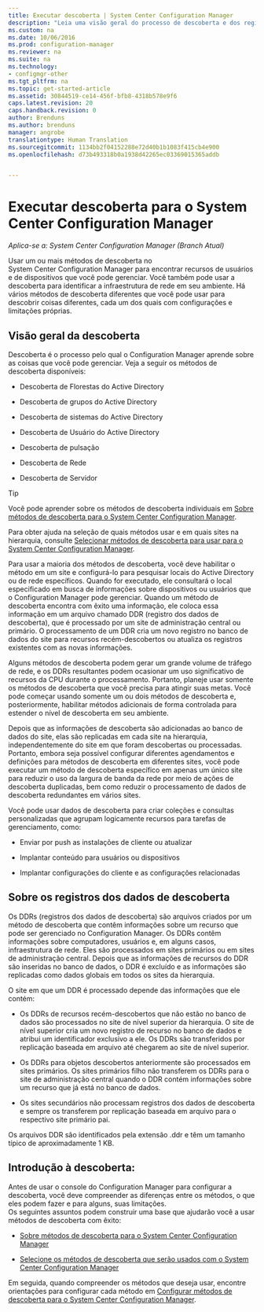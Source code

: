 ```yaml
---
title: Executar descoberta | System Center Configuration Manager
description: "Leia uma visão geral do processo de descoberta e dos registros dos dados de descoberta."
ms.custom: na
ms.date: 10/06/2016
ms.prod: configuration-manager
ms.reviewer: na
ms.suite: na
ms.technology:
- configmgr-other
ms.tgt_pltfrm: na
ms.topic: get-started-article
ms.assetid: 30844519-ce14-456f-bfb8-4318b578e9f6
caps.latest.revision: 20
caps.handback.revision: 0
author: Brenduns
ms.author: brenduns
manager: angrobe
translationtype: Human Translation
ms.sourcegitcommit: 1134bb2f04152288e72d40b1b1083f415cb4e900
ms.openlocfilehash: d73b493318b0a1938d42265ec03369015365addb


---
```

# <a name="run-discovery-for-system-center-configuration-manager"></a>Executar descoberta para o System Center Configuration Manager

*Aplica-se a: System Center Configuration Manager (Branch Atual)*

Usar um ou mais métodos de descoberta no    
      System Center Configuration Manager para encontrar recursos de usuários e de dispositivos que você pode gerenciar. Você também pode usar a descoberta para identificar a infraestrutura de rede em seu ambiente.  Há vários métodos de descoberta diferentes que você pode usar para descobrir coisas diferentes, cada um dos quais com configurações e limitações próprias.  

## <a name="overview-of-discovery"></a>Visão geral da descoberta  
 Descoberta é o processo pelo qual o Configuration Manager aprende sobre as coisas que você pode gerenciar. Veja a seguir os métodos de descoberta disponíveis:  

-   Descoberta de Florestas do Active Directory  

-   Descoberta de grupos do Active Directory  

-   Descoberta de sistemas do Active Directory  

-   Descoberta de Usuário do Active Directory  

-   Descoberta de pulsação  

-   Descoberta de Rede  

-   Descoberta de Servidor  

> [!TIP]  
>  Você pode aprender sobre os métodos de descoberta individuais em [Sobre métodos de descoberta para o System Center Configuration Manager](../../../../core/servers/deploy/configure/about-discovery-methods.md).  
>   
>  Para obter ajuda na seleção de quais métodos usar e em quais sites na hierarquia, consulte [Selecionar métodos de descoberta para usar para o System Center Configuration Manager](../../../../core/servers/deploy/configure/select-discovery-methods-to-use.md).  

 Para usar a maioria dos métodos de descoberta, você deve habilitar o método em um site e configurá-lo para pesquisar locais do Active Directory ou de rede específicos. Quando for executado, ele consultará o local especificado em busca de informações sobre dispositivos ou usuários que o Configuration Manager pode gerenciar.  Quando um método de descoberta encontra com êxito uma informação, ele coloca essa informação em um arquivo chamado DDR (registro dos dados de descoberta), que é processado por um site de administração central ou primário. O processamento de um DDR cria um novo registro no banco de dados do site para recursos recém-descobertos ou atualiza os registros existentes com as novas informações.  

 Alguns métodos de descoberta podem gerar um grande volume de tráfego de rede, e os DDRs resultantes podem ocasionar um uso significativo de recursos da CPU durante o processamento. Portanto, planeje usar somente os métodos de descoberta que você precisa para atingir suas metas. Você pode começar usando somente um ou dois métodos de descoberta e, posteriormente, habilitar métodos adicionais de forma controlada para estender o nível de descoberta em seu ambiente.  

 Depois que as informações de descoberta são adicionadas ao banco de dados do site, elas são replicadas em cada site na hierarquia, independentemente do site em que foram descobertas ou processadas. Portanto, embora seja possível configurar diferentes agendamentos e definições para métodos de descoberta em diferentes sites, você pode executar um método de descoberta específico em apenas um único site para reduzir o uso da largura de banda da rede por meio de ações de descoberta duplicadas, bem como reduzir o processamento de dados de descoberta redundantes em vários sites.  

 Você pode usar dados de descoberta para criar coleções e consultas personalizadas que agrupam logicamente recursos para tarefas de gerenciamento, como:  

-   Enviar por push as instalações de cliente ou atualizar  

-   Implantar conteúdo para usuários ou dispositivos  

-   Implantar configurações do cliente e as configurações relacionadas  

##  <a name="a-namebkmkddrsa-about-discovery-data-records"></a><a name="BKMK_DDRs"></a> Sobre os registros dos dados de descoberta  
 Os DDRs (registros dos dados de descoberta) são arquivos criados por um método de descoberta que contêm informações sobre um recurso que pode ser gerenciado no Configuration Manager. Os DDRs contêm informações sobre computadores, usuários e, em alguns casos, infraestrutura de rede. Eles são processados em sites primários ou em sites de administração central. Depois que as informações de recursos do DDR são inseridas no banco de dados, o DDR é excluído e as informações são replicadas como dados globais em todos os sites da hierarquia.  

 O site em que um DDR é processado depende das informações que ele contém:  

-   Os DDRs de recursos recém-descobertos que não estão no banco de dados são processados no site de nível superior da hierarquia. O site de nível superior cria um novo registro de recurso no banco de dados e atribui um identificador exclusivo a ele. Os DDRs são transferidos por replicação baseada em arquivo até chegarem ao site de nível superior.  

-   Os DDRs para objetos descobertos anteriormente são processados em sites primários. Os sites primários filho não transferem os DDRs para o site de administração central quando o DDR contém informações sobre um recurso que já está no banco de dados.  

-   Os sites secundários não processam registros dos dados de descoberta e sempre os transferem por replicação baseada em arquivo para o respectivo site primário pai.  

Os arquivos DDR são identificados pela extensão .ddr e têm um tamanho típico de aproximadamente 1 KB.  

## <a name="get-started-with-discovery"></a>Introdução à descoberta:  
 Antes de usar o console do Configuration Manager para configurar a descoberta, você deve compreender as diferenças entre os métodos, o que eles podem fazer e para alguns, suas limitações.  
Os seguintes assuntos podem construir uma base que ajudarão você a usar métodos de descoberta com êxito:  

-   [Sobre métodos de descoberta para o System Center Configuration Manager](../../../../core/servers/deploy/configure/about-discovery-methods.md)  

-   [Selecione os métodos de descoberta que serão usados com o System Center Configuration Manager](../../../../core/servers/deploy/configure/select-discovery-methods-to-use.md)  

Em seguida, quando compreender os métodos que deseja usar, encontre orientações para configurar cada método em [Configurar métodos de descoberta para o System Center Configuration Manager](../../../../core/servers/deploy/configure/configure-discovery-methods.md).  



<!--HONumber=Nov16_HO1-->


